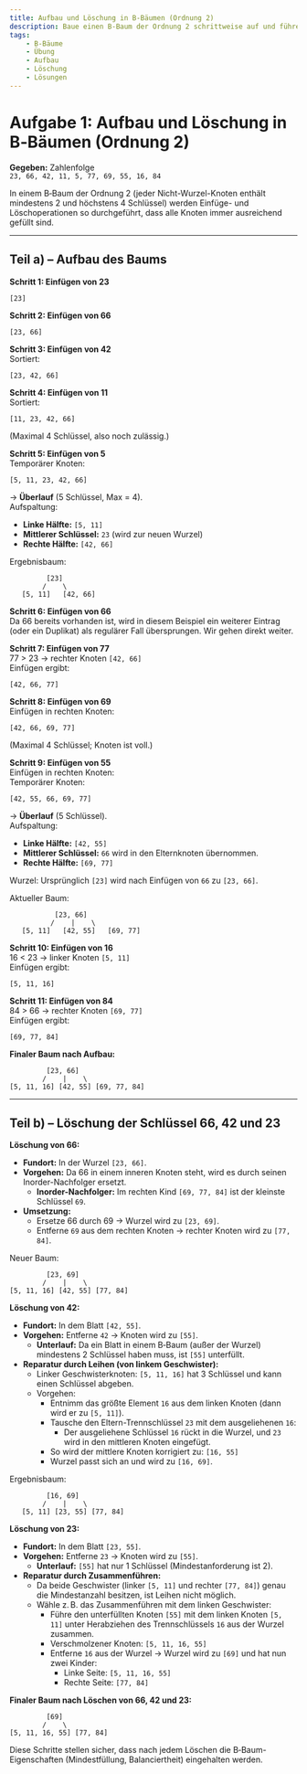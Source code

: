 ```yaml
---
title: Aufbau und Löschung in B‑Bäumen (Ordnung 2)
description: Baue einen B‑Baum der Ordnung 2 schrittweise auf und führe Löschoperationen (66, 42, 23) mit korrekter Behandlung von Überläufen und Unterläufen durch – inklusive ASCII-Art.
tags:
    - B‑Bäume
    - Übung
    - Aufbau
    - Löschung
    - Lösungen
---
```


# Aufgabe 1: Aufbau und Löschung in B‑Bäumen (Ordnung 2)

**Gegeben:** Zahlenfolge  
`23, 66, 42, 11, 5, 77, 69, 55, 16, 84`

In einem B‑Baum der Ordnung 2 (jeder Nicht-Wurzel-Knoten enthält mindestens 2 und höchstens 4 Schlüssel) werden Einfüge- und Löschoperationen so durchgeführt, dass alle Knoten immer ausreichend gefüllt sind.

---

## Teil a) – Aufbau des Baums

**Schritt 1: Einfügen von 23**  
```
[23]
```

**Schritt 2: Einfügen von 66**  
```
[23, 66]
```

**Schritt 3: Einfügen von 42**  
Sortiert:  
```
[23, 42, 66]
```

**Schritt 4: Einfügen von 11**  
Sortiert:  
```
[11, 23, 42, 66]
```
(Maximal 4 Schlüssel, also noch zulässig.)

**Schritt 5: Einfügen von 5**  
Temporärer Knoten:  
```
[5, 11, 23, 42, 66]
```
→ **Überlauf** (5 Schlüssel, Max = 4).  
Aufspaltung:
- **Linke Hälfte:** `[5, 11]`
- **Mittlerer Schlüssel:** `23` (wird zur neuen Wurzel)
- **Rechte Hälfte:** `[42, 66]`

Ergebnisbaum:
```
         [23]
        /    \
   [5, 11]   [42, 66]
```

**Schritt 6: Einfügen von 66**  
Da 66 bereits vorhanden ist, wird in diesem Beispiel ein weiterer Eintrag (oder ein Duplikat) als regulärer Fall übersprungen. Wir gehen direkt weiter.

**Schritt 7: Einfügen von 77**  
77 > 23 → rechter Knoten `[42, 66]`  
Einfügen ergibt:  
```
[42, 66, 77]
```

**Schritt 8: Einfügen von 69**  
Einfügen in rechten Knoten:  
```
[42, 66, 69, 77]
```
(Maximal 4 Schlüssel; Knoten ist voll.)

**Schritt 9: Einfügen von 55**  
Einfügen in rechten Knoten:  
Temporärer Knoten:  
```
[42, 55, 66, 69, 77]
```
→ **Überlauf** (5 Schlüssel).  
Aufspaltung:
- **Linke Hälfte:** `[42, 55]`
- **Mittlerer Schlüssel:** `66` wird in den Elternknoten übernommen.
- **Rechte Hälfte:** `[69, 77]`

Wurzel: Ursprünglich `[23]` wird nach Einfügen von `66` zu `[23, 66]`.

Aktueller Baum:
```
           [23, 66]
          /    |    \
   [5, 11]   [42, 55]   [69, 77]
```

**Schritt 10: Einfügen von 16**  
16 < 23 → linker Knoten `[5, 11]`  
Einfügen ergibt:  
```
[5, 11, 16]
```

**Schritt 11: Einfügen von 84**  
84 > 66 → rechter Knoten `[69, 77]`  
Einfügen ergibt:  
```
[69, 77, 84]
```

**Finaler Baum nach Aufbau:**
```
         [23, 66]
        /    |    \
[5, 11, 16] [42, 55] [69, 77, 84]
```

---

## Teil b) – Löschung der Schlüssel 66, 42 und 23

**Löschung von 66:**  
- **Fundort:** In der Wurzel `[23, 66]`.  
- **Vorgehen:** Da 66 in einem inneren Knoten steht, wird es durch seinen Inorder-Nachfolger ersetzt.  
  - **Inorder-Nachfolger:** Im rechten Kind `[69, 77, 84]` ist der kleinste Schlüssel `69`.
- **Umsetzung:**  
  - Ersetze 66 durch 69 → Wurzel wird zu `[23, 69]`.  
  - Entferne `69` aus dem rechten Knoten → rechter Knoten wird zu `[77, 84]`.

Neuer Baum:
```
         [23, 69]
        /    |    \
[5, 11, 16] [42, 55] [77, 84]
```

**Löschung von 42:**  
- **Fundort:** In dem Blatt `[42, 55]`.  
- **Vorgehen:** Entferne `42` → Knoten wird zu `[55]`.  
  - **Unterlauf:** Da ein Blatt in einem B‑Baum (außer der Wurzel) mindestens 2 Schlüssel haben muss, ist `[55]` unterfüllt.
- **Reparatur durch Leihen (von linkem Geschwister):**  
  - Linker Geschwisterknoten: `[5, 11, 16]` hat 3 Schlüssel und kann einen Schlüssel abgeben.
  - Vorgehen:  
    - Entnimm das größte Element `16` aus dem linken Knoten (dann wird er zu `[5, 11]`).
    - Tausche den Eltern-Trennschlüssel `23` mit dem ausgeliehenen `16`:  
      - Der ausgeliehene Schlüssel `16` rückt in die Wurzel, und `23` wird in den mittleren Knoten eingefügt.
    - So wird der mittlere Knoten korrigiert zu: `[16, 55]`  
    - Wurzel passt sich an und wird zu `[16, 69]`.

Ergebnisbaum:
```
         [16, 69]
        /    |    \
   [5, 11] [23, 55] [77, 84]
```

**Löschung von 23:**  
- **Fundort:** In dem Blatt `[23, 55]`.  
- **Vorgehen:** Entferne `23` → Knoten wird zu `[55]`.  
  - **Unterlauf:** `[55]` hat nur 1 Schlüssel (Mindestanforderung ist 2).
- **Reparatur durch Zusammenführen:**  
  - Da beide Geschwister (linker `[5, 11]` und rechter `[77, 84]`) genau die Mindestanzahl besitzen, ist Leihen nicht möglich.
  - Wähle z. B. das Zusammenführen mit dem linken Geschwister:  
    - Führe den unterfüllten Knoten `[55]` mit dem linken Knoten `[5, 11]` unter Herabziehen des Trennschlüssels `16` aus der Wurzel zusammen.
    - Verschmolzener Knoten: `[5, 11, 16, 55]`
    - Entferne `16` aus der Wurzel → Wurzel wird zu `[69]` und hat nun zwei Kinder:
      - Linke Seite: `[5, 11, 16, 55]`
      - Rechte Seite: `[77, 84]`

**Finaler Baum nach Löschen von 66, 42 und 23:**
```
         [69]
        /    \
[5, 11, 16, 55] [77, 84]
```

Diese Schritte stellen sicher, dass nach jedem Löschen die B‑Baum-Eigenschaften (Mindestfüllung, Balanciertheit) eingehalten werden.

